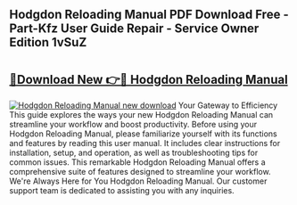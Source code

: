 ## Hodgdon Reloading Manual PDF Download Free - Part-Kfz User Guide Repair - Service Owner Edition 1vSuZ

# <h2><a href="http://bc21269.oget.top/?id=Hodgdon+Reloading+Manual">🔗Download New 👉🔴 Hodgdon Reloading Manual</a></h2>

[![Hodgdon Reloading Manual new download](https://i.imgur.com/5g1atiW.png)](http://bc21269.oget.top/?id=Hodgdon+Reloading+Manual)
Your Gateway to Efficiency This guide explores the ways your new Hodgdon Reloading Manual can streamline your workflow and boost productivity. Before using your Hodgdon Reloading Manual, please familiarize yourself with its functions and features by reading this user manual. It includes clear instructions for installation, setup, and operation, as well as troubleshooting tips for common issues. This remarkable Hodgdon Reloading Manual offers a comprehensive suite of features designed to streamline your workflow. We're Always Here for You Hodgdon Reloading Manual. Our customer support team is dedicated to assisting you with any inquiries.
